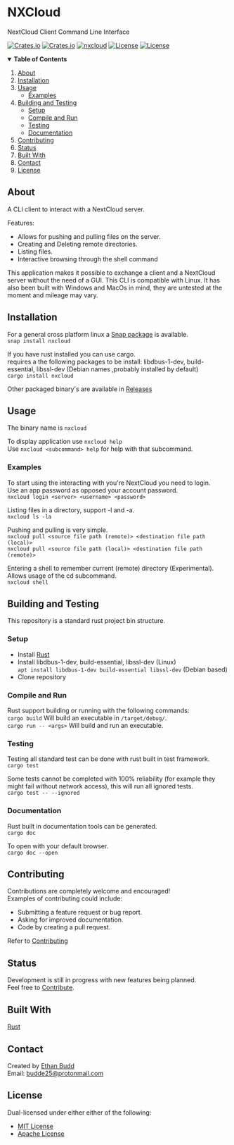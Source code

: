 <!-- Title -->
# NXCloud

<!-- Subtitle-->
NextCloud Client Command Line Interface

<!-- Shields -->
<!-- TODO add GitHub actions -->
[![Crates.io](https://img.shields.io/crates/v/nxcloud)](https://crates.io/crates/nxcloud)
[![Crates.io](https://img.shields.io/crates/d/nxcloud)](https://crates.io/crates/nxcloud)
[![nxcloud](https://snapcraft.io//nxcloud/badge.svg)](https://snapcraft.io/nxcloud)
[![License](https://badgen.net/badge/license/MIT/blue)](LICENSE-MIT)
[![License](https://badgen.net/badge/license/APACHE/blue)](LICENSE-APACHE)


<!-- Table of Contents -->
<details open="false">
  <summary><strong>Table of Contents</strong></summary>
  <ol>
    <li><a href="#about">About</a></li>
    <li><a href="#installation">Installation</a></li>
    <li>
      <a href="#usage">Usage</a>
      <ul>
        <li><a href="#examples">Examples</a></li>
      </ul>
    </li>
    <li>
      <a href="#building-and-testing">Building and Testing</a>
        <ul>
          <li><a href="#setup">Setup</a></li>
          <li><a href="#compile-and-run">Compile and Run</a></li>
          <li><a href="#testing">Testing</a></li>
          <li><a href="#documentation">Documentation</a></li>
        </ul>
    </li>
    <li><a href="#contributing">Contributing</a></li>
    <li><a href="#status">Status</a></li>
    <li><a href="#built-with">Built With</a></li>
    <li><a href="#contact">Contact</a></li>
    <li><a href="#license">License</a></li>
  </ol>
</details>

<!-- Info -->
## About

<!-- Image/GIF -->

A CLI client to interact with a NextCloud server.  

Features:  
* Allows for pushing and pulling files on the server.
* Creating and Deleting remote directories.
* Listing files.
* Interactive browsing through the shell command

This application makes it possible to exchange a client and a NextCloud server without the need of a GUI. This CLI is compatible with Linux. It has also been built with Windows and MacOs in mind, they are untested at the moment and mileage may vary.

<!-- Installation -->
## Installation

For a general cross platform linux a [Snap package](https://snapcraft.io/nxcloud) is available.  
`snap install nxcloud`  
  
If you have rust installed you can use cargo.  
requires a the following packages to be install:
libdbus-1-dev, build-essential, libssl-dev (Debian names ,probably installed by default)  
`cargo install nxcloud`   
  
Other packaged binary's are available in [Releases](https://github.com/budde25/nextcloud-client-cli/releases)  

<!-- Usage -->
## Usage

The binary name is `nxcloud`  

To display application use `nxcloud help`  
Use `nxcloud <subcommand> help` for help with that subcommand.  

<!-- Examples -->
### Examples
To start using the interacting with you're NextCloud you need to login.  
Use an app password as opposed your account password.  
`nxcloud login <server> <username> <password>`

Listing files in a directory, support -l and -a.  
`nxcloud ls -la`

Pushing and pulling is very simple.  
`nxcloud pull <source file path (remote)> <destination file path (local)>`  
`nxcloud pull <source file path (local)> <destination file path (remote)>`  

Entering a shell to remember current (remote) directory (Experimental).  
Allows usage of the cd subcommand.  
`nxcloud shell`  

<!-- Building and Testing -->
## Building and Testing

This repository is a standard rust project bin structure.  

<!-- Setup -->
### Setup

* Install [Rust](https://www.rust-lang.org/tools/install)  
* Install libdbus-1-dev, build-essential, libssl-dev (Linux) <br> `apt install libdbus-1-dev build-essential libssl-dev` (Debian based)
* Clone repository

<!-- Compile and Run -->
### Compile and Run

Rust support building or running with the following commands:  
`cargo build` Will build an executable in `/target/debug/`.  
`cargo run -- <args>` Will build and run an executable.    

<!-- Testing -->
### Testing

Testing all standard test can be done with rust built in test framework.  
`cargo test`

Some tests cannot be completed with 100% reliability (for example they might fail without network access), this will run all ignored tests.  
`cargo test -- --ignored`

<!-- Docs -->
### Documentation

Rust built in documentation tools can be generated.  
`cargo doc`

To open with your default browser.  
`cargo doc --open`

<!-- Contributing -->
## Contributing

Contributions are completely welcome and encouraged!  
Examples of contributing could include: 

* Submitting a feature request or bug report.  
* Asking for improved documentation.  
* Code by creating a pull request.  

Refer to [Contributing](CONTRIBUTING.md)

<!-- Development Status -->
## Status

Development is still in progress with new features being planned.  
Feel free to [Contribute](#Contributing).

<!-- Technologies -->
## Built With

[Rust](https://www.rust-lang.org/)

<!-- Contact Info -->
## Contact

Created by [Ethan Budd](https://github.com/budde25)  
Email: [budde25@protonmail.com](mailto:budde25@protonmail.com)  

<!-- License -->
## License

Dual-licensed under either either of the following:
* [MIT License](LICENSE-MIT)
* [Apache License](LICENSE-APACHE)
